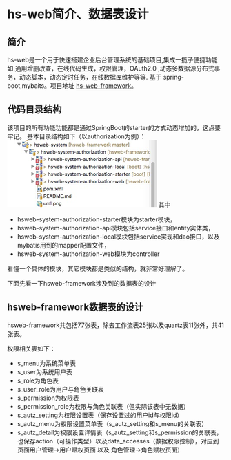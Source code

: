 # hs-web简介、数据表设计

## 简介

hs-web是一个用于快速搭建企业后台管理系统的基础项目,集成一揽子便捷功能如:通用增删改查，在线代码生成，权限管理，OAuth2.0 ,动态多数据源分布式事务，动态脚本，动态定时任务，在线数据库维护等等. 基于 spring-boot,mybaits。项目地址 [hs-web-framework](https://github.com/hs-web/hsweb-framework)。

## 代码目录结构

该项目的所有功能功能都是通过SpringBoot的starter的方式动态增加的，这点要牢记。
基本目录结构如下（以authorization为例）：
![hs-web项目图片](../../screenshot/hs-web.png)
其中
* hsweb-system-authorization-starter模块为starter模块，
* hsweb-system-authorization-api模块包括service接口和entity实体类，
* hsweb-system-authorization-local模块包括service实现和dao接口，以及mybatis用到的mapper配置文件，
* hsweb-system-authorization-web模块为controller

看懂一个具体的模块，其它模块都是类似的结构，就非常好理解了。

下面先看一下hsweb-framework涉及到的数据表的设计

## hsweb-framework数据表的设计

hsweb-framework共包括77张表，除去工作流表25张以及quartz表11张外，共41张表。

权限相关表如下：

* s_menu为系统菜单表
* s_user为系统用户表
* s_role为角色表
* s_user_role为用户与角色关联表
* s_permission为权限表
* s_permission_role为权限与角色关联表（但实际该表中无数据）
* s_autz_setting为权限设置表（保存设置过的用户id与权限id）
* s_autz_menu为权限设置菜单表（s_autz_setting和s_menu的关联表）
* s_autz_detail为权限设置详情表（s_autz_setting和s_permission的关联表，也保存action（可操作类型）以及data_accesses（数据权限控制），对应到页面用户管理->用户赋权页面 以及 角色管理->角色赋权页面）




